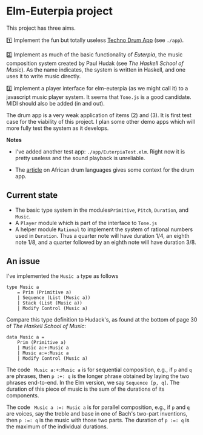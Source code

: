# Elm-Euterpia project

This project has three aims.  

:one: Implement the fun but totally useless [Techno Drum App](https://jxxcarlson.github.io/app/drumlanguage.html) (see `./app`).

:two: Implement as much of
the basic functionality of *Euterpia*, the music composition system created by
Paul Hudak (see *The Haskell School of Music*).  As the name indicates,
the system is written in Haskell, and one uses it to write music directly.

:three: implement a player interface for elm-euterpia (as we might call it) to
a javascript music player system.  It seems that `Tone.js` is a good candidate.
MIDI should also be added (in and out).

The drum app is a very weak application of items (2) and (3).  It is
first test case for the viability of this project.  I plan some other
demo apps which will more fully test the system as it develops.

**Notes**

- I've added another test app: `./app/EuterpiaTest.elm`.
Right now it is pretty useless and the sound playback is unreliable.


- The
[article](https://jxxcarlson.io/posts/2019-06-29-drum-language/)
on African drum languages gives some context for the drum app.

## Current state

- The basic type system in the modules`Primitive`, `Pitch`, `Duration`, and `Music`.
- A `Player` module which is part of the interface to `Tone.js`
- A helper module `Rational` to implement the system of rational numbers used in
`Duration`.  Thus a quarter note will have duration 1/4, an eighth note 1/8,
and a quarter followed by an eighth note will have duration 3/8.

## An issue

I've implemented the `Music a` type as follows

```
type Music a
    = Prim (Primitive a)
    | Sequence (List (Music a))
    | Stack (List (Music a))
    | Modify Control (Music a)
```

Compare this type definition to Hudack's,
as found at the bottom of page 30 of
*The Haskell School of Music*:

```
data Music a =
    Prim (Primitive a)
    | Music a:+:Music a
    | Music a:=:Music a
    | Modify Control (Music a)
```

The code ` Music a:+:Music a` is for sequential composition, e.g.,
if `p` and `q` are phrases, then `p :+: q` is the longer phrase
obtained by laying the two phrases end-to-end.  In the Elm
version, we say `Sequence [p, q]`.  The duration of this piece of
music is the sum of the durations of its components.

The code ` Music a :=: Music a` is for parallel composition, e.g.,
if `p` and `q` are voices, say the treble and base in one of
Bach's two-part inventions, then `p :=: q` is the music with
those two parts.  The duration of `p :=: q` is the maximum of
the individual durations.

